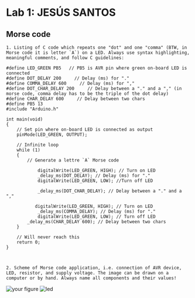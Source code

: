 # Lab 1: JESÚS SANTOS

## Morse code
```
1. Listing of C code which repeats one "dot" and one "comma" (BTW, in Morse code it is letter `A`) on a LED. Always use syntax highlighting, meaningful comments, and follow C guidelines:

#define LED_GREEN PB5   // PB5 is AVR pin where green on-board LED is connected
#define DOT_DELAY 200     // Delay (ms) for "."
#define COMMA_DELAY 600     // Delay (ms) for ","
#define DOT_CHAR_DELAY 200     // Delay between a "." and a "," (in morse code, comma delay has to be the triple of the dot delay)
#define CHAR_DELAY 600     // Delay between two chars
#define PB5 13
#include "Arduino.h"

int main(void)
{
    // Set pin where on-board LED is connected as output
    pinMode(LED_GREEN, OUTPUT);

    // Infinite loop
    while (1)
    {
        // Generate a lettre `A` Morse code

            digitalWrite(LED_GREEN, HIGH); // Turn on LED
    		_delay_ms(DOT_DELAY); // Delay (ms) for "."
    		digitalWrite(LED_GREEN, LOW); //Turn off LED

        	_delay_ms(DOT_CHAR_DELAY); // Delay between a "." and a ","

		   digitalWrite(LED_GREEN, HIGH); // Turn on LED
    		_delay_ms(COMMA_DELAY); // Delay (ms) for "."
    		digitalWrite(LED_GREEN, LOW); // Turn off LED
        _delay_ms(CHAR_DELAY 600); // Delay between two chars
    }

    // Will never reach this
    return 0;
}



2. Scheme of Morse code application, i.e. connection of AVR device, LED, resistor, and supply voltage. The image can be drawn on a computer or by hand. Always name all components and their values!
```

   ![your figure](![led](https://user-images.githubusercontent.com/63504192/193686145-89fc51d1-c107-4e0f-8b9b-5f02bca9ee53.jpg)
)
![led](https://user-images.githubusercontent.com/63504192/193686431-66d16e93-f0a5-437d-94a2-e172883a2ba7.jpg)
